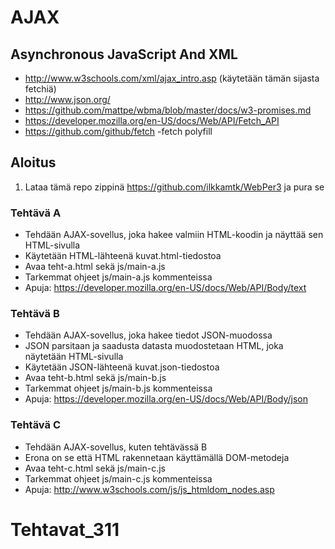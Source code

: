 # AJAX

## Asynchronous JavaScript And XML
  * http://www.w3schools.com/xml/ajax_intro.asp (käytetään tämän sijasta fetchiä)
  * http://www.json.org/
  * https://github.com/mattpe/wbma/blob/master/docs/w3-promises.md
  * https://developer.mozilla.org/en-US/docs/Web/API/Fetch_API
  * https://github.com/github/fetch  -fetch polyfill

## Aloitus
1. Lataa tämä repo zippinä https://github.com/ilkkamtk/WebPer3 ja pura se

### Tehtävä A
  * Tehdään AJAX-sovellus, joka hakee valmiin HTML-koodin ja näyttää sen HTML-sivulla
  * Käytetään HTML-lähteenä kuvat.html-tiedostoa
  * Avaa teht-a.html sekä js/main-a.js
  * Tarkemmat ohjeet js/main-a.js kommenteissa
  * Apuja: https://developer.mozilla.org/en-US/docs/Web/API/Body/text

### Tehtävä B 
  * Tehdään AJAX-sovellus, joka hakee tiedot JSON-muodossa
  * JSON parsitaan ja saadusta datasta muodostetaan HTML, joka näytetään HTML-sivulla
  * Käytetään JSON-lähteenä kuvat.json-tiedostoa
  * Avaa teht-b.html sekä js/main-b.js
  * Tarkemmat ohjeet js/main-b.js kommenteissa
  * Apuja: https://developer.mozilla.org/en-US/docs/Web/API/Body/json

### Tehtävä C 
  * Tehdään AJAX-sovellus, kuten tehtävässä B
  * Erona on se että HTML rakennetaan käyttämällä DOM-metodeja
  * Avaa teht-c.html sekä js/main-c.js
  * Tarkemmat ohjeet js/main-c.js kommenteissa
  * Apuja: http://www.w3schools.com/js/js_htmldom_nodes.asp
# Tehtavat_311
